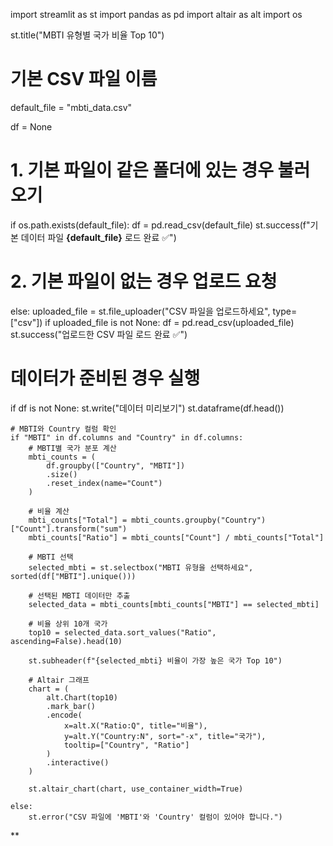 import streamlit as st
import pandas as pd
import altair as alt
import os

st.title("MBTI 유형별 국가 비율 Top 10")

# 기본 CSV 파일 이름
default_file = "mbti_data.csv"

df = None

# 1. 기본 파일이 같은 폴더에 있는 경우 불러오기
if os.path.exists(default_file):
    df = pd.read_csv(default_file)
    st.success(f"기본 데이터 파일 **{default_file}** 로드 완료 ✅")

# 2. 기본 파일이 없는 경우 업로드 요청
else:
    uploaded_file = st.file_uploader("CSV 파일을 업로드하세요", type=["csv"])
    if uploaded_file is not None:
        df = pd.read_csv(uploaded_file)
        st.success("업로드한 CSV 파일 로드 완료 ✅")

# 데이터가 준비된 경우 실행
if df is not None:
    st.write("데이터 미리보기")
    st.dataframe(df.head())

    # MBTI와 Country 컬럼 확인
    if "MBTI" in df.columns and "Country" in df.columns:
        # MBTI별 국가 분포 계산
        mbti_counts = (
            df.groupby(["Country", "MBTI"])
            .size()
            .reset_index(name="Count")
        )

        # 비율 계산
        mbti_counts["Total"] = mbti_counts.groupby("Country")["Count"].transform("sum")
        mbti_counts["Ratio"] = mbti_counts["Count"] / mbti_counts["Total"]

        # MBTI 선택
        selected_mbti = st.selectbox("MBTI 유형을 선택하세요", sorted(df["MBTI"].unique()))

        # 선택된 MBTI 데이터만 추출
        selected_data = mbti_counts[mbti_counts["MBTI"] == selected_mbti]

        # 비율 상위 10개 국가
        top10 = selected_data.sort_values("Ratio", ascending=False).head(10)

        st.subheader(f"{selected_mbti} 비율이 가장 높은 국가 Top 10")

        # Altair 그래프
        chart = (
            alt.Chart(top10)
            .mark_bar()
            .encode(
                x=alt.X("Ratio:Q", title="비율"),
                y=alt.Y("Country:N", sort="-x", title="국가"),
                tooltip=["Country", "Ratio"]
            )
            .interactive()
        )

        st.altair_chart(chart, use_container_width=True)

    else:
        st.error("CSV 파일에 'MBTI'와 'Country' 컬럼이 있어야 합니다.")
**
